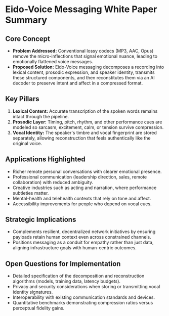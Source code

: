 # Eido-Voice Messaging White Paper Summary

## Core Concept
- **Problem Addressed:** Conventional lossy codecs (MP3, AAC, Opus) remove the micro-inflections that signal emotional nuance, leading to emotionally flattened voice messages.
- **Proposed Solution:** Eido-Voice messaging decomposes a recording into lexical content, prosodic expression, and speaker identity, transmits these structured components, and then reconstitutes them via an AI decoder to preserve intent and affect in a compressed format.

## Key Pillars
1. **Lexical Content:** Accurate transcription of the spoken words remains intact through the pipeline.
2. **Prosodic Layer:** Timing, pitch, rhythm, and other performance cues are modeled so sarcasm, excitement, calm, or tension survive compression.
3. **Vocal Identity:** The speaker's timbre and vocal fingerprint are stored separately, allowing reconstruction that feels authentically like the original voice.

## Applications Highlighted
- Richer remote personal conversations with clearer emotional presence.
- Professional communication (leadership direction, sales, remote collaboration) with reduced ambiguity.
- Creative industries such as acting and narration, where performance subtleties matter.
- Mental-health and telehealth contexts that rely on tone and affect.
- Accessibility improvements for people who depend on vocal cues.

## Strategic Implications
- Complements resilient, decentralized network initiatives by ensuring payloads retain human context even across constrained channels.
- Positions messaging as a conduit for empathy rather than just data, aligning infrastructure goals with human-centric outcomes.

## Open Questions for Implementation
- Detailed specification of the decomposition and reconstruction algorithms (models, training data, latency budgets).
- Privacy and security considerations when storing or transmitting vocal identity signatures.
- Interoperability with existing communication standards and devices.
- Quantitative benchmarks demonstrating compression ratios versus perceptual fidelity gains.
